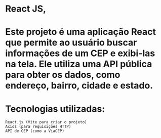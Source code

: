# React JS, 

# Este projeto é uma aplicação React que permite ao usuário buscar informações de um CEP e exibi-las na tela. Ele utiliza uma API pública para obter os dados, como endereço, bairro, cidade e estado.
# Tecnologias utilizadas:

    React.js (Vite para criar o projeto)
    Axios (para requisições HTTP)
    API de CEP (como a ViaCEP)
